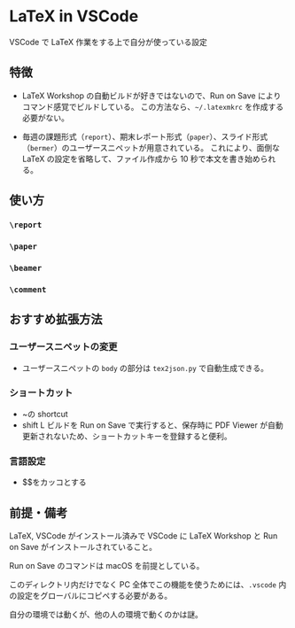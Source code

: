 # LaTeX in VSCode

VSCode で LaTeX 作業をする上で自分が使っている設定

## 特徴

- LaTeX Workshop の自動ビルドが好きではないので、Run on Save によりコマンド感覚でビルドしている。
  この方法なら、`~/.latexmkrc` を作成する必要がない。

- 毎週の課題形式（`report`）、期末レポート形式（`paper`）、スライド形式（`bermer`）のユーザースニペットが用意されている。
  これにより、面倒な LaTeX の設定を省略して、ファイル作成から 10 秒で本文を書き始められる。

## 使い方

### `\report`

### `\paper`

### `\beamer`

### `\comment`

## おすすめ拡張方法

### ユーザースニペットの変更

- ユーザースニペットの `body` の部分は `tex2json.py` で自動生成できる。

### ショートカット

- ~の shortcut
- shift L
  ビルドを Run on Save で実行すると、保存時に PDF Viewer が自動更新されないため、ショートカットキーを登録すると便利。

### 言語設定

- $$をカッコとする

## 前提・備考

LaTeX, VSCode がインストール済みで VSCode に LaTeX Workshop と Run on Save がインストールされていること。

Run on Save のコマンドは macOS を前提としている。

このディレクトリ内だけでなく PC 全体でこの機能を使うためには、`.vscode` 内の設定をグローバルにコピペする必要がある。

自分の環境では動くが、他の人の環境で動くのかは謎。
